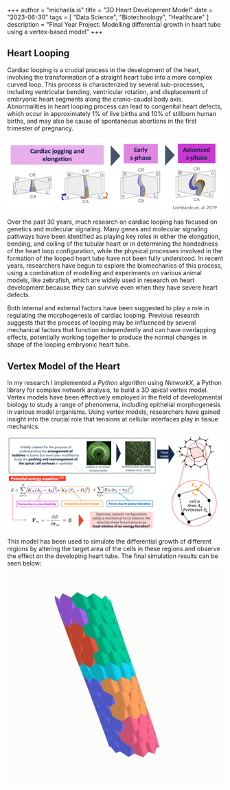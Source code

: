 +++ 
author = "michaela.is"
title = "3D Heart Development Model"
date = "2023-06-30"
tags = [
    "Data Science",
    "Biotechnology",
    "Healthcare"
]
description = "Final Year Project: Modelling differential growth in heart tube using a vertex-based model"
+++

## Heart Looping 
Cardiac looping is a crucial process in the development of the heart, involving the transformation of a straight heart tube into a more complex curved loop. This process is characterized by several sub-processes, including ventricular bending, ventricular rotation, and displacement of embryonic heart segments along the cranio-caudal body axis. Abnormalities in heart looping process can lead to congenital heart defects, which occur in approximately 1% of live births and 10% of stillborn human births, and may also be cause of spontaneous abortions in the first trimester of pregnancy.

![Heart Looping](../../heartlooping.png)

Over the past 30 years, much research on cardiac looping has focused on genetics and molecular signaling. Many genes and molecular signaling pathways have been identified as playing key roles in either the elongation, bending, and coiling of the tubular heart or in determining the handedness of the heart loop configuration, while the physical processes involved in the formation of the looped heart tube have not been fully understood. In recent years, researchers have begun to explore the biomechanics of this process, using a combination of modelling and experiments on various animal models, like zebrafish, which are widely used in research on heart development because they can survive even when they have severe heart defects.


Both internal and external factors have been suggested to play a role in regulating the morphogenesis of cardiac looping. Previous research suggests that the process of looping may be influenced by several mechanical factors that function independently and can have overlapping effects, potentially working together to produce the normal changes in shape of the looping embryonic heart tube.

## Vertex Model of the Heart

 In my research I implemented a *Python* algorithm using *NetworkX*, a Python library for complex network analysis, to build a 3D apical vertex model. Vertex models have been effectively employed in the field of developmental biology to study a range of phenomena, including epithelial morphogenesis in various model organisms. Using vertex models, researchers have gained insight into the crucial role that tensions at cellular interfaces play in tissue mechanics. 

 ![VertexModel](../../vertex_model.jpg)

 This model has been used to simulate the differential growth of different regions by altering the target area of the cells in these regions and observe the effect on the developing heart tube. The final simulation results can be seen below: 




![Final Model](../../output.gif)